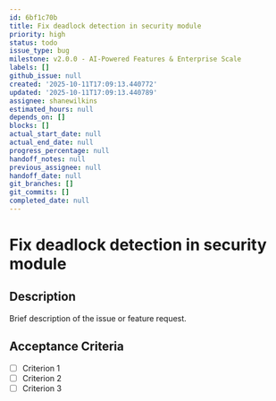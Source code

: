 ```yaml
---
id: 6bf1c70b
title: Fix deadlock detection in security module
priority: high
status: todo
issue_type: bug
milestone: v2.0.0 - AI-Powered Features & Enterprise Scale
labels: []
github_issue: null
created: '2025-10-11T17:09:13.440772'
updated: '2025-10-11T17:09:13.440789'
assignee: shanewilkins
estimated_hours: null
depends_on: []
blocks: []
actual_start_date: null
actual_end_date: null
progress_percentage: null
handoff_notes: null
previous_assignee: null
handoff_date: null
git_branches: []
git_commits: []
completed_date: null
---
```


# Fix deadlock detection in security module

## Description

Brief description of the issue or feature request.

## Acceptance Criteria

- [ ] Criterion 1
- [ ] Criterion 2
- [ ] Criterion 3